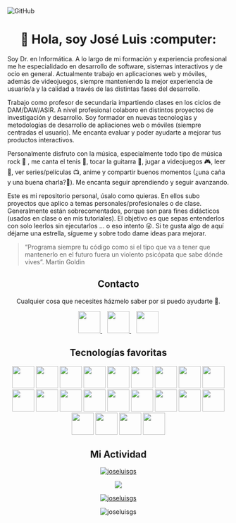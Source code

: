 ![GitHub](https://i.imgur.com/pLz92xi.png)

<h1 align="center">👋 Hola, soy José Luis :computer:</h1>

Soy Dr. en Informática. A lo largo de mi formación y experiencia profesional me he especialidado en desarrollo de software, sistemas interactivos y de ocio en general. Actualmente trabajo en aplicaciones web y móviles, además de videojuegos, siempre manteniendo la mejor experiencia de usuario/a y la calidad a través de las distintas fases del desarrollo.

Trabajo como profesor de secundaria impartiendo clases en los ciclos de DAM/DAW/ASIR. A nivel profesional colaboro en distintos proyectos de investigación y desarrollo. Soy formador en nuevas tecnologías y metodologías de desarrollo de apliaciones web o móviles (siempre centradas el usuario). Me encanta evaluar y poder ayudarte a mejorar tus productos interactivos.

Personalmente disfruto con la música, especialmente todo tipo de música rock :musical_note: , me canta el tenis :tennis:, tocar la guitarra :guitar:, jugar a videojuegos :video_game:, leer :book:, ver series/películas :tv:, anime y compartir buenos momentos (¿una caña y una buena charla?:beers:). Me encanta seguir aprendiendo y seguir avanzando.

Este es mi repositorio personal, úsalo como quieras. En ellos subo proyectos que aplico a temas personales/profesionales o de clase. Generalmente están sobrecomentados, porque son para fines didácticos (usados en clase o en mis tutoriales). El objetivo es que sepas entenderlos con solo leerlos sin ejecutarlos ... o eso intento :stuck_out_tongue_winking_eye:. Si te gusta algo de aquí déjame una estrella, sígueme y sobre todo dame ideas para mejorar.

> “Programa siempre tu código como si el tipo que va a tener que mantenerlo en el futuro fuera un violento psicópata que sabe dónde vives”. Martin Goldin

<h2 align="center">Contacto</h2>
<p align="center">
Cualquier cosa que necesites házmelo saber por si puedo ayudarte 💬.
</p>
<p align="center">
    <a href="https://twitter.com/joseluisgonsan" target="_blank">
        <img src="https://pitlochryfestivaltheatre.com/wp-content/uploads/2020/04/2-27646_twitter-logo-png-transparent-background-logo-twitter-png.png" 
    height="50">
    </a> &nbsp;&nbsp;
    <a href="https://github.com/joseluisgs" target="_blank">
        <img src="https://cdn.iconscout.com/icon/free/png-256/github-153-675523.png" 
    height="50">
    </a> &nbsp;&nbsp;
    <a href="https://www.linkedin.com/in/joseluisgonsan" target="_blank">
        <img src="https://upload.wikimedia.org/wikipedia/commons/thumb/c/ca/LinkedIn_logo_initials.png/768px-LinkedIn_logo_initials.png" 
    height="50">
    </a>
</p>

<h2 align="center">Tecnologías favoritas</h2>
<p align="center">
  <img src="https://upload.wikimedia.org/wikipedia/commons/thumb/9/99/Unofficial_JavaScript_logo_2.svg/480px-Unofficial_JavaScript_logo_2.svg.png" 
  height="50">
  <img src="https://upload.wikimedia.org/wikipedia/commons/thumb/9/95/Vue.js_Logo_2.svg/1184px-Vue.js_Logo_2.svg.png" 
  height="50">
  <img src="https://pluspng.com/img-png/nodejs-logo-png-node-js-development-296.png" 
  height="50">
  <img src="https://upload.wikimedia.org/wikipedia/commons/thumb/2/27/PHP-logo.svg/800px-PHP-logo.svg.png" 
  height="50">
  <img src="https://upload.wikimedia.org/wikipedia/commons/thumb/9/9a/Laravel.svg/1200px-Laravel.svg.png" 
  height="50">
  <img src="https://www.sommelierdecafe.com/2019/wp-content/uploads/2009/06/java-logo1-1.png" 
  height="50">
  <img src="https://miro.medium.com/max/300/1*J9d-VtiLfN9APIQgWTP9ow.png" 
  height="50">
  <img src="https://firebase.google.com/downloads/brand-guidelines/PNG/logo-logomark.png?hl=es-419" 
  height="50">
  <img src="https://www.aullox.com/wp-content/uploads/2020/01/FAVPNG_mongodb-logo-database-nosql-postgresql_PAFpZ1Ki.png" 
  height="50">
  <img src="https://upload.wikimedia.org/wikipedia/commons/thumb/b/b2/Bootstrap_logo.svg/1200px-Bootstrap_logo.svg.png" 
  height="50">
  <img src="https://upload.wikimedia.org/wikipedia/commons/thumb/6/61/HTML5_logo_and_wordmark.svg/512px-HTML5_logo_and_wordmark.svg.png" 
  height="50">
  <img src="https://upload.wikimedia.org/wikipedia/commons/thumb/d/d5/CSS3_logo_and_wordmark.svg/1200px-CSS3_logo_and_wordmark.svg.png" 
  height="50">
  <img src="https://miro.medium.com/max/650/1*zzvdRmHGGXONZpuQ2FeqsQ.png" 
  height="50">
  <img src="https://cdn.iconscout.com/icon/free/png-256/github-153-675523.png" 
  height="50">
  <img src="https://user-images.githubusercontent.com/674621/71187801-14e60a80-2280-11ea-94c9-e56576f76baf.png" 
  height="50">
  <img src="https://resources.jetbrains.com/storage/products/intellij-idea/img/meta/intellij-idea_logo_300x300.png" 
  height="50">
  <img src="https://logodownload.org/wp-content/uploads/2015/05/android-logo-7-1.png" 
  height="50">
  <img src="https://upload.wikimedia.org/wikipedia/commons/b/b5/Kotlin-logo.png" 
  height="50">
  <img src="https://user-images.githubusercontent.com/17736615/30980083-f7f8a860-a43c-11e7-939e-f6717a2210fe.png" 
  height="50">
  <img src="https://cdn.worldvectorlogo.com/logos/unity-69.svg" 
  height="50">
  <img src="https://image.flaticon.com/icons/png/512/873/873120.png" 
  height="50">
  <img src="https://www.docker.com/sites/default/files/d8/2019-07/vertical-logo-monochromatic.png" 
  height="50">
</p>

<h2 align="center">Mi Actividad</h2>
<p align="center">
<a href="https://github-readme-stats.vercel.app/api?username=joseluisgs&show_icons=true&theme=vue"><img src="https://github-readme-stats.vercel.app/api?username=joseluisgs&show_icons=true&theme=vue" alt="joseluisgs" /></a> 
</p>
<p align="center">
<a href="https://github-readme-stats.vercel.app/api/top-langs/?username=joseluisgs&theme=vue&layout=compact"><img src="https://github-readme-stats.vercel.app/api/top-langs/?username=joseluisgs&theme=vue&layout=compact" /></a> 
</p>

<p align="center">
 <a href="https://github.com/ryo-ma/github-profile-trophy"><img src="https://github-profile-trophy.vercel.app/?username=joseluisgs" alt="joseluisgs" /></a> </p>

<p align="center"> <img src="https://komarev.com/ghpvc/?username=joseluisgs&label=Profile%20views&color=42b983&style=flat" alt="joseluisgs" /> </p>

<!-- 
![Estadisticas](https://github-readme-stats.vercel.app/api?username=joseluisgs&show_icons=true&theme=vue)
![Estadisticas](https://github-readme-stats.vercel.app/api?username=joseluisgs&show_icons=true&theme=highcontrast)
![Top Langs](https://github-readme-stats.vercel.app/api/top-langs/?username=joseluisgs&theme=vue&layout=compact)
-->
<!--
Recursos
https://github.com/anuraghazra/github-readme-stats/blob/master/themes/README.md
https://rahuldkjain.github.io/gh-profile-readme-generator/
**joseluisgs/joseluisgs** is a ✨ _special_ ✨ repository because its `README.md` (this file) appears on your GitHub profile.

Here are some ideas to get you started:

- 🔭 I’m currently working on ...
- 🌱 I’m currently learning ...
- 👯 I’m looking to collaborate on ...
- 🤔 I’m looking for help with ...
- 💬 Ask me about ...
- 📫 How to reach me: ...
- 😄 Pronouns: ...
- ⚡ Fun fact: ...
-->
